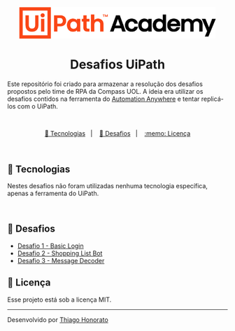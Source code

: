 <div align="center">
<img src=".github/logo_uiPathAcademy.png" width="450px" alt="Ui Path Academy"> 
</div>


<h1 align="center"> Desafios UiPath </h1>

Este repositório foi criado para armazenar a resolução dos desafios propostos pelo time de RPA da Compass UOL. A ideia era utilizar os desafios contidos na ferramenta do [Automation Anywhere](https://community.automationanywhere.com/developer-challenges-85011/challenge-pages-85136) e tentar replicá-los com o UiPath.


<br>


<p align="center">
  <a href="#-tecnologias">🚀 Tecnologias</a>&nbsp;&nbsp;&nbsp;|&nbsp;&nbsp;&nbsp;
  <a href="#-desafios">🎯 Desafios</a>&nbsp;&nbsp;&nbsp;|&nbsp;&nbsp;&nbsp;
  <a href="#memo-licença">:memo: Licença</a>
</p>

<br>


## 🚀 Tecnologias

Nestes desafios não foram utilizadas nenhuma tecnologia específica, apenas a ferramenta do UiPath. 

<br>


## 🎯 Desafios

- [Desafio 1 - Basic Login](https://github.com/ThiagoMonts/desafios_UiPath/tree/main/Desafio%201%20-%20Basic%20Login)
- [Desafio 2 - Shopping List Bot](https://github.com/ThiagoMonts/desafios_UiPath/tree/main/Desafio%202%20-%20Shopping%20List%20Bot)
- [Desafio 3 - Message Decoder](https://github.com/ThiagoMonts/desafios_UiPath/tree/main/Desafio%203%20-%20Message%20Decoder)

## :memo: Licença

Esse projeto está sob a licença MIT.

---

Desenvolvido por [Thiago Honorato](https://www.linkedin.com/in/honoratothiago/)
